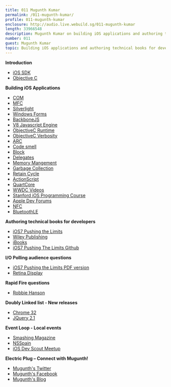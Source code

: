 ```yaml
---
title: 011 Mugunth Kumar
permalink: /011-mugunth-kumar/
profile: 011-mugunth-kumar
enclosure: http://audio.live.webuild.sg/011-mugunth-kumar
length: 33966548
description: Mugunth Kumar on building iOS applications and authoring technical books for developers.
number: 011
guest: Mugunth Kumar
topic: Building iOS applications and authoring technical books for developers
---
```


**Introduction**

- [iOS SDK](http://en.wikipedia.org/wiki/IOS_SDK)
- [Objective C](http://en.wikipedia.org/wiki/Objective-C)

**Building iOS Applications**

- [COM](http://en.wikipedia.org/wiki/Component_Object_Model)
- [MFC](http://en.wikipedia.org/wiki/Microsoft_Foundation_Class_Library)
- [Silverlight](http://www.microsoft.com/silverlight/)
- [Windows Forms](http://en.wikipedia.org/wiki/Windows_Forms)
- [BackboneJS](http://backbonejs.org/)
- [V8 Javascript Engine](http://en.wikipedia.org/wiki/V8_\(JavaScript_engine\))
- [ObjectiveC Runtime](http://www.opensource.apple.com/source/objc4/objc4-437.1/runtime/objc-runtime.m)
- [ObjectiveC Verbosity](https://tech-book-store.amazon.com/post/Tx1XC7Q7FO3WGKZ/Objective-C-Verbosity-to-beauty)
- [ARC](http://clang.llvm.org/docs/AutomaticReferenceCounting.html)
- [Code smell](http://en.wikipedia.org/wiki/Code_smell)
- [Block](http://developer.apple.com/library/ios/#documentation/cocoa/Conceptual/Blocks/Articles/00_Introduction.html)
- [Delegates](https://developer.apple.com/library/ios/documentation/general/conceptual/CocoaEncyclopedia/DelegatesandDataSources/DelegatesandDataSources.html)
- [Memory Mangement](http://en.wikipedia.org/wiki/Memory_management)
- [Garbage Collection](http://en.wikipedia.org/wiki/Garbage_collection_(computer_science))
- [Retain Cycle](http://www.cocoawithlove.com/2009/07/rules-to-avoid-retain-cycles.html)
- [ActionScript](http://en.wikipedia.org/wiki/ActionScript)
- [QuartCore](https://developer.apple.com/library/mac/documentation/graphicsimaging/reference/QuartzCoreRefCollection/_index.html)
- [WWDC Videos](https://developer.apple.com/wwdc/videos/)
- [Stanford iOS Programming Course](http://www.stanford.edu/class/cs193p/cgi-bin/drupal/blog/15)
- [Apple Dev Forums](https://devforums.apple.com)
- [NFC](http://en.wikipedia.org/wiki/Near_field_communication)
- [BluetoothLE](http://en.wikipedia.org/wiki/Bluetooth_low_energy)

**Authoring technical books for developers**

- [iOS7 Pushing the Limits](http://www.amazon.com/iOS-7-Programming-Pushing-Limits/dp/1118818342)
- [Wiley Publishing](http://as.wiley.com/WileyCDA/Section/index.html)
- [iBooks](https://itunes.apple.com/sg/app/ibooks/id364709193?mt=8)
- [iOS7 Pushing The Limits Github](https://github.com/iosptl)

**I/O Polling audience questions**

- [iOS7 Pushing the Limits PDF version](http://as.wiley.com/WileyCDA/WileyTitle/productCd-1118818342.html)
- [Retina Display](http://en.wikipedia.org/wiki/Retina_Display)

**Rapid Fire questions**

- [Robbie Hanson](https://github.com/robbiehanson)

**Doubly Linked list - New releases**

- [Chrome 32](http://googlechromereleases.blogspot.sg/2014/01/stable-channel-update.html)
- [JQuery 2.1](http://blog.jquery.com/2014/01/24/jquery-1-11-and-2-1-released/)

**Event Loop - Local events**

- [Smashing Magazine](http://www.smashingmagazine.com/2013/12/31/desktop-wallpaper-calendar-january-2014/)
- [NSSpain](http://nsspain.com/2013/)
- [iOS Dev Scout Meetup](https://www.facebook.com/events/1414263215485858/)

**Electric Plug  – Connect with Mugunth!**

- [Mugunth's Twitter](https://www.twitter.com/mugunthkumar)
- [Mugunth's Facebook](https://www.facebook.com/mugunthkumar)
- [Mugunth's Blog](http://mk.sg)
